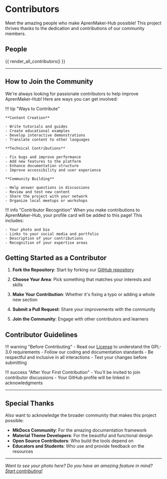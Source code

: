 # Contributors

Meet the amazing people who make AprenMaker-Hub possible! This project thrives thanks to the dedication and contributions of our community members.

## People

{{ render_all_contributors() }}

---

## How to Join the Community

We're always looking for passionate contributors to help improve AprenMaker-Hub! Here are ways you can get involved:

!!! tip "Ways to Contribute"
    
    **Content Creation**
    
    - Write tutorials and guides
    - Create educational examples
    - Develop interactive demonstrations
    - Translate content to other languages
    
    **Technical Contributions**
    
    - Fix bugs and improve performance
    - Add new features to the platform
    - Enhance documentation structure
    - Improve accessibility and user experience
    
    **Community Building**
    
    - Help answer questions in discussions
    - Review and test new content
    - Share the project with your network
    - Organize local meetups or workshops

!!! info "Contributor Recognition"
    When you make contributions to AprenMaker-Hub, your profile card will be added to this page! This includes:
    
    - Your photo and bio
    - Links to your social media and portfolio
    - Description of your contributions
    - Recognition of your expertise areas

## Getting Started as a Contributor

1. **Fork the Repository**: Start by forking our [GitHub repository](https://github.com/jmuozan/AprenMaker-Hub)

2. **Choose Your Area**: Pick something that matches your interests and skills

3. **Make Your Contribution**: Whether it's fixing a typo or adding a whole new section

4. **Submit a Pull Request**: Share your improvements with the community

5. **Join the Community**: Engage with other contributors and learners

## Contributor Guidelines

!!! warning "Before Contributing"
    - Read our [License](license_info.md) to understand the GPL-3.0 requirements
    - Follow our coding and documentation standards
    - Be respectful and inclusive in all interactions
    - Test your changes before submitting

!!! success "After Your First Contribution"
    - You'll be invited to join contributor discussions
    - Your GitHub profile will be linked in acknowledgments

---

## Special Thanks

Also want to acknowledge the broader community that makes this project possible:

- **MkDocs Community**: For the amazing documentation framework
- **Material Theme Developers**: For the beautiful and functional design
- **Open Source Contributors**: Who build the tools depend on
- **Educators and Students**: Who use and provide feedback on the resources

---

*Want to see your photo here? Do you have an amazing feature in mind? [Start contributing!](contribute.md)*